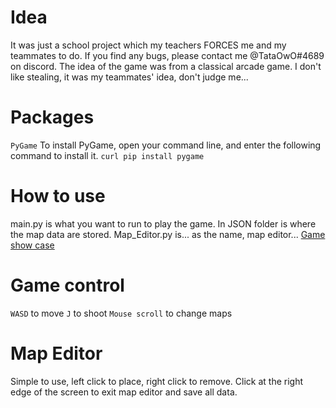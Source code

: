 # Idea
It was just a school project which my teachers FORCES me and my teammates to do. If you find any bugs, please contact me @TataOwO#4689 on discord.
The idea of the game was from a classical arcade game. I don't like stealing, it was my teammates' idea, don't judge me...

# Packages
`PyGame`
To install PyGame, open your command line, and enter the following command to install it. ```curl
pip install pygame```

# How to use
main.py is what you want to run to play the game.
In JSON folder is where the map data are stored. Map_Editor.py is... as the name, map editor...
[Game show case](https://youtu.be/5DkM4hkmJec)

# Game control
`WASD` to move
`J` to shoot
`Mouse scroll` to change maps

# Map Editor
Simple to use, left click to place, right click to remove. Click at the right edge of the screen to exit map editor and save all data.
